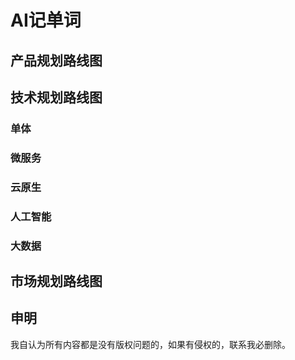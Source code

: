 # AI记单词

## 产品规划路线图

## 技术规划路线图

### 单体

### 微服务

### 云原生

### 人工智能

### 大数据

## 市场规划路线图

## 申明

我自认为所有内容都是没有版权问题的，如果有侵权的，联系我必删除。
